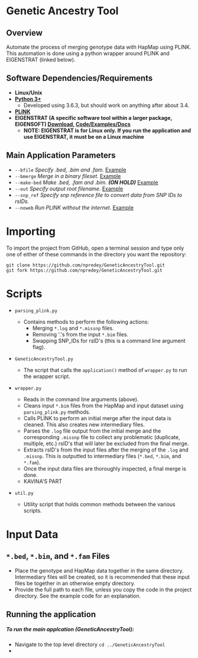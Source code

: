 # Genetic Ancestry Tool

## Overview
Automate the process of merging genotype data with HapMap using PLINK. 
This automation is done using a python wrapper around PLINK and EIGENSTRAT (linked below).

## Software Dependencies/Requirements
* **Linux/Unix**
* **[Python 3+](https://www.python.org/downloads/)**
    * Developed using 3.6.3, but should work on anything after about 3.4.
* **[PLINK](http://zzz.bwh.harvard.edu/plink/)**
* **EIGENSTRAT (A specific software tool within a larger package, EIGENSOFT) [Download](https://data.broadinstitute.org/alkesgroup/EIGENSOFT/),
 [Code/Examples/Docs](https://github.com/DReichLab/EIG/tree/master/EIGENSTRAT)** 
    * **NOTE: EIGENSTRAT is for Linux only. If you run the application and use EIGENSTRAT, it must be on a Linux 
    machine**

## Main Application Parameters
* `--bfile` _Specify .bed, .bim and .fam._ [Example](http://zzz.bwh.harvard.edu/plink/data.shtml#bed)
* `--bmerge` _Merge in a binary fileset._ [Example](http://zzz.bwh.harvard.edu/plink/dataman.shtml#bmerge)
* `--make-bed` _Make .bed, .fam and .bim. **(ON HOLD)**_ [Example](http://zzz.bwh.harvard.edu/plink/data.shtml#bed)
* `--out` _Specify output root filename._ [Example](http://zzz.bwh.harvard.edu/plink/data.shtml#plink)
* `--snp_ref` _Specify snp reference file to convert data from SNP IDs to rsIDs._
* `--noweb` _Run PLINK without the internet._ [Example](http://zzz.bwh.harvard.edu/plink/binary.shtml)

# Importing 
To import the project from GitHub, open a terminal session and type only one of either of these commands in the 
directory you want the repository:
~~~
git clone https://github.com/npredey/GeneticAncestryTool.git
git fork https://github.com/npredey/GeneticAncestryTool.git
~~~

# Scripts 
* `parsing_plink.py`
    * Contains methods to perform the following actions:
        * Merging `*.log` and `*.missnp` files.
        * Removing '.'s from the input `*.bim` files.
        * Swapping SNP_IDs for rsID's (this is a command line argument flag).
* `GeneticAncestryTool.py`
    * The script that calls the `application()` method of `wrapper.py` to run the wrapper script.
* `wrapper.py`
    * Reads in the command line arguments (above).
    * Cleans input `*.bim` files from the HapMap and input dataset using `parsing_plink.py` methods.
    * Calls PLINK to perform an initial merge after the input data is cleaned. This also creates new intermediary files.
    * Parses the `.log` file output from the initial merge and the corresponding `.missnp` file to collect any 
    problematic (duplicate, multiple, etc.) rsID's that will later be excluded from the final merge.
    * Extracts rsID's from the input files after the merging of the `.log` and `.missnp`. This is outputted to 
    intermediary files (`*.bed`, `*.bim`, and `*.fam`).
    * Once the input data files are thoroughly inspected, a final merge is done.
    * KAVINA'S PART
    
* `util.py`
    * Utility script that holds common methods between the various scripts.

# Input Data
## `*.bed`, `*.bim`, and `*.fam` Files
* Place the genotype and HapMap data together in the same directory. Intermediary files will be created, so it is 
recommended that these input files be together in an otherwise empty directory.
* Provide the full path to each file, unless you copy the code in the project directory. See the example code for an 
explanation.

## Running the application
##### To run the main applcation (GeneticAncestryTool):
* Navigate to the top level directory `cd ../GeneticAncestryTool`
* 
